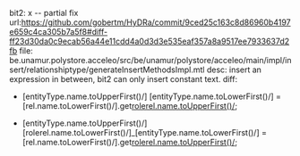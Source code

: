 bit2: x  -- partial fix
url:https://github.com/gobertm/HyDRa/commit/9ced25c163c8d86960b4197e659c4ca305b7a5f8#diff-ff23d30da0c9ecab56a44e11cdd4a0d3d3e535eaf357a8a9517ee7933637d2fb 
file: be.unamur.polystore.acceleo/src/be/unamur/polystore/acceleo/main/impl/insert/relationshiptype/generateInsertMethodsImpl.mtl
desc: insert an expression in between, bit2 can only insert constant text.
diff: 
-	[entityType.name.toUpperFirst()/] [entityType.name.toLowerFirst()/] = [rel.name.toLowerFirst()/].get[rolerel.name.toUpperFirst()/]();
+	[entityType.name.toUpperFirst()/] [rolerel.name.toLowerFirst()/]_[entityType.name.toLowerFirst()/] = [rel.name.toLowerFirst()/].get[rolerel.name.toUpperFirst()/]();
